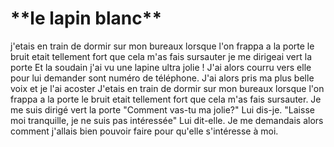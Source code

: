 <h1>**le lapin blanc**</h1>
j'etais en train de dormir sur mon bureaux lorsque l'on frappa a la porte
le bruit etait tellement fort que cela m'as fais sursauter 
je me dirigeai vert la porte
Et la soudain j'ai vu une lapine ultra jolie !
J'ai alors courru vers elle pour lui demander sont numéro de téléphone.
J'ai alors pris ma plus belle voix et je l'ai acoster
J'etais en train de dormir sur mon bureaux lorsque l'on frappa a la porte
le bruit etait tellement fort que cela m'as fais sursauter.
Je me suis dirigé vert la porte
"Comment vas-tu ma jolie?" Lui dis-je.  
"Laisse moi tranquille, je ne suis pas intéressée" Lui dit-elle.  
Je me demandais alors comment j'allais bien pouvoir faire pour qu'elle s'intéresse à moi.  

